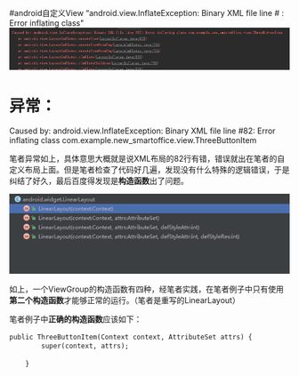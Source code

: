 #android自定义View “android.view.InflateException: Binary XML file line # : Error inflating class"
<img src="https://raw.githubusercontent.com/Double2hao/xujiajia_blog/main/img/16210038817820.png" alt="这里写图片描述">

# 异常：

>  
 Caused by: android.view.InflateException: Binary XML file line #82: Error inflating class com.example.new_smartoffice.view.ThreeButtonItem 


笔者异常如上，具体意思大概就是说XML布局的82行有错，错误就出在笔者的自定义布局上面。但是笔者检查了代码好几遍，发现没有什么特殊的逻辑错误，于是纠结了好久，最后百度得发现是**构造函数**出了问题。

<img src="https://raw.githubusercontent.com/Double2hao/xujiajia_blog/main/img/16210038821191.png" alt="这里写图片描述">

如上，一个ViewGroup的构造函数有四种，经笔者实践，在笔者例子中只有使用**第二个构造函数**才能够正常的运行。（笔者是重写的LinearLayout）

笔者例子中**正确的构造函数**应该如下：

```
public ThreeButtonItem(Context context, AttributeSet attrs) {
        super(context, attrs);

    }

```